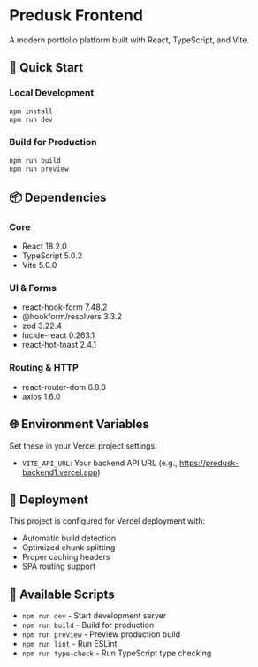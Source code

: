 # Predusk Frontend

A modern portfolio platform built with React, TypeScript, and Vite.

## 🚀 Quick Start

### Local Development
```bash
npm install
npm run dev
```

### Build for Production
```bash
npm run build
npm run preview
```

## 📦 Dependencies

### Core
- React 18.2.0
- TypeScript 5.0.2
- Vite 5.0.0

### UI & Forms
- react-hook-form 7.48.2
- @hookform/resolvers 3.3.2
- zod 3.22.4
- lucide-react 0.263.1
- react-hot-toast 2.4.1

### Routing & HTTP
- react-router-dom 6.8.0
- axios 1.6.0

## 🌐 Environment Variables

Set these in your Vercel project settings:

- `VITE_API_URL`: Your backend API URL (e.g., https://predusk-backend1.vercel.app)

## 🚀 Deployment

This project is configured for Vercel deployment with:
- Automatic build detection
- Optimized chunk splitting
- Proper caching headers
- SPA routing support

## 📝 Available Scripts

- `npm run dev` - Start development server
- `npm run build` - Build for production
- `npm run preview` - Preview production build
- `npm run lint` - Run ESLint
- `npm run type-check` - Run TypeScript type checking
